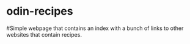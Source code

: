 # odin-recipes
#Simple webpage that contains an index with a bunch of links to other websites that contain recipes.
